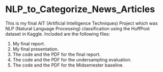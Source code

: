 # NLP_to_Categorize_News_Articles

This is my final AIT (Artificial Intelligence Techniques) Project which was NLP (Natural Language Processing) classification using the HuffPost dataset in Kaggle. Included are the following files:

1. My final report.
2. My final presentation.
3. The code and the PDF for the final report.
4. The code and the PDF for the undersampling evaluation.
5. The code and the PDF for the Midsemester baseline.
